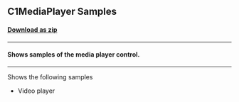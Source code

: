 ## C1MediaPlayer Samples
#### [Download as zip](https://downgit.github.io/#/home?url=https://github.com/GrapeCity/ComponentOne-WPF-Samples/tree/master/\NET_4.5.2\C1.WPF.MediaPlayer\CS\MediaPlayerSamples)
____
#### Shows samples of the media player control.
____
Shows the following samples

* Video player
